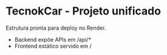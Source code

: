 # TecnokCar - Projeto unificado

Estrutura pronta para deploy no Render.
- Backend expõe APIs em /api/*
- Frontend estático servido em /
